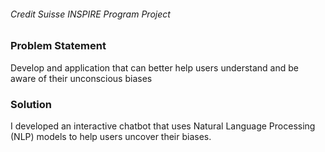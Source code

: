 ###### Credit Suisse INSPIRE Program Project
### Problem Statement
Develop and application that can better help users understand and be aware of their unconscious biases
### Solution
I developed an interactive chatbot that uses Natural Language Processing (NLP) models to help users uncover their biases. 
